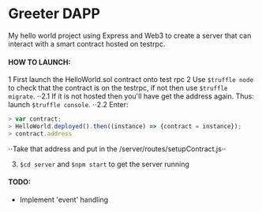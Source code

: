 # Greeter DAPP
My hello world project using Express and Web3 to create a server that can interact with a smart contract hosted on testrpc.

#### HOW TO LAUNCH:
1 First launch the HelloWorld.sol contract onto test rpc
2 Use `$truffle node` to check that the contract is on the testrpc, if not then use `$truffle migrate`.
⋅⋅2.1 If it is not hosted then you'll have get the address again. Thus: launch `$truffle console`.
⋅⋅2.2 Enter:

``` Javascript
> var contract;
> HelloWorld.deployed().then((instance) => {contract = instance});
> contract.address
```
⋅⋅Take that address and put in the /server/routes/setupContract.js⋅⋅

3. `$cd server` and `$npm start` to get the server running

#### TODO:
* Implement 'event' handling
